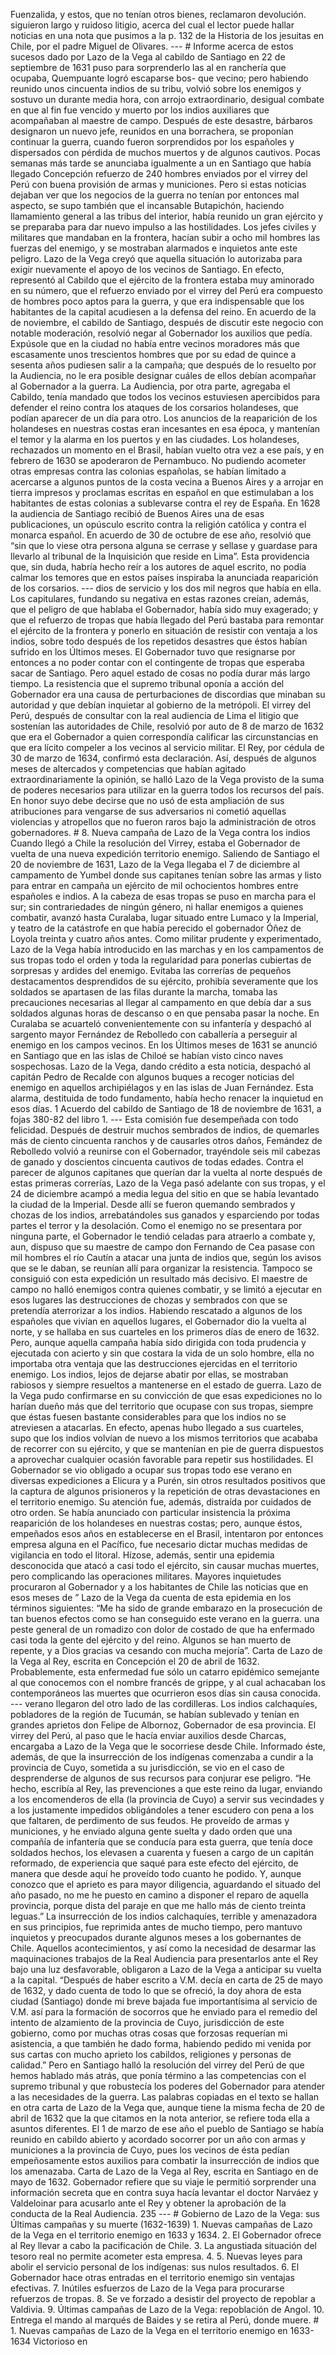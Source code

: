 Fuenzalida, y estos, que no tenían otros bienes, reclamaron devolución. siguieron largo y ruidoso litigio, acerca del cual el lector puede hallar noticias en una nota que pusimos a la p. 132 de la Historia de los jesuitas en Chile, por el padre Miguel de Olivares. --- # Informe acerca de estos sucesos dado por Lazo de la Vega al cabildo de Santiago en 22 de septiembre de 1631 puso para sorprenderlo las al en ranchería que ocupaba, Quempuante logró escaparse bos- que vecino; pero habiendo reunido unos cincuenta indios de su tribu, volvió sobre los enemigos y sostuvo un durante media hora, con arrojo extraordinario, desigual combate en que al fin fue vencido y muerto por los indios auxiliares que acompañaban al maestre de campo. Después de este desastre, bárbaros designaron un nuevo jefe, reunidos en una borrachera, se proponían continuar la guerra, cuando fueron sorprendidos por los españoles y dispersados con pérdida de muchos muertos y de algunos cautivos. Pocas semanas más tarde se anunciaba igualmente a un en Santiago que había llegado Concepción refuerzo de 240 hombres enviados por el virrey del Perú con buena provisión de armas y municiones. Pero si estas noticias dejaban ver que los negocios de la guerra no tenían por entonces mal aspecto, se supo también que el incansable Butapichón, haciendo llamamiento general a las tribus del interior, había reunido un gran ejército y se preparaba para dar nuevo impulso a las hostilidades. Los jefes civiles y militares que mandaban en la frontera, hacían subir a ocho mil hombres las fuerzas del enemigo, y se mostraban alarmados e inquietos ante este peligro. Lazo de la Vega creyó que aquella situación lo autorizaba para exigir nuevamente el apoyo de los vecinos de Santiago. En efecto, representó al Cabildo que el ejército de la frontera estaba muy aminorado en su número, que el refuerzo enviado por el virrey del Perú era compuesto de hombres poco aptos para la guerra, y que era indispensable que los habitantes de la capital acudiesen a la defensa del reino. En acuerdo de la de noviembre, el cabildo de Santiago, después de discutir este negocio con notable moderación, resolvió negar al Gobernador los auxilios que pedía. Expúsole que en la ciudad no había entre vecinos moradores más que escasamente unos trescientos hombres que por su edad de quince a sesenta años pudiesen salir a la campaña; que después de lo resuelto por la Audiencia, no le era posible designar cuáles de ellos debían acompañar al Gobernador a la guerra. La Audiencia, por otra parte, agregaba el Cabildo, tenía mandado que todos los vecinos estuviesen apercibidos para defender el reino contra los ataques de los corsarios holandeses, que podían aparecer de un día para otro. Los anuncios de la reaparición de los holandeses en nuestras costas eran incesantes en esa época, y mantenían el temor y la alarma en los puertos y en las ciudades. Los holandeses, rechazados un momento en el Brasil, habían vuelto otra vez a ese país, y en febrero de 1630 se apoderaron de Pernambuco. No pudiendo acometer otras empresas contra las colonias españolas, se habían limitado a acercarse a algunos puntos de la costa vecina a Buenos Aires y a arrojar en tierra impresos y proclamas escritas en español en que estimulaban a los habitantes de estas colonias a sublevarse contra el rey de España. En 1628 la audiencia de Santiago recibió de Buenos Aires una de esas publicaciones, un opúsculo escrito contra la religión católica y contra el monarca español. En acuerdo de 30 de octubre de ese año, resolvió que “sin que lo viese otra persona alguna se cerrase y sellase y guardase para llevarlo al tribunal de la Inquisición que reside en Lima”. Esta providencia que, sin duda, habría hecho reír a los autores de aquel escrito, no podía calmar los temores que en estos países inspiraba la anunciada reaparición de los corsarios. --- dios de servicio y los dos mil negros que había en ella. Los capitulares, fundando su negativa en estas razones creían, además, que el peligro de que hablaba el Gobernador, había sido muy exagerado; y que el refuerzo de tropas que había llegado del Perú bastaba para remontar el ejército de la frontera y ponerlo en situación de resistir con ventaja a los indios, sobre todo después de los repetidos desastres que éstos habían sufrido en los Últimos meses. El Gobernador tuvo que resignarse por entonces a no poder contar con el contingente de tropas que esperaba sacar de Santiago. Pero aquel estado de cosas no podía durar más largo tiempo. La resistencia que el supremo tribunal oponía a acción del Gobernador era una causa de perturbaciones de discordias que minaban su autoridad y que debían inquietar al gobierno de la metrópoli. El virrey del Perú, después de consultar con la real audiencia de Lima el litigio que sostenían las autoridades de Chile, resolvió por auto de 8 de marzo de 1632 que era el Gobernador a quien correspondía calificar las circunstancias en que era lícito compeler a los vecinos al servicio militar. El Rey, por cédula de 30 de marzo de 1634, confirmó esta declaración. Así, después de algunos meses de altercados y competencias que habían agitado extraordinariamente la opinión, se halló Lazo de la Vega provisto de la suma de poderes necesarios para utilizar en la guerra todos los recursos del país. En honor suyo debe decirse que no usó de esta ampliación de sus atribuciones para vengarse de sus adversarios ni cometió aquellas violencias y atropellos que no fueron raros bajo la administración de otros gobernadores. # 8. Nueva campaña de Lazo de la Vega contra los indios Cuando llegó a Chile la resolución del Virrey, estaba el Gobernador de vuelta de una nueva expedición territorio enemigo. Saliendo de Santiago el 20 de noviembre de 1631, Lazo de la Vega llegaba el 7 de diciembre al campamento de Yumbel donde sus capitanes tenían sobre las armas y listo para entrar en campaña un ejército de mil ochocientos hombres entre españoles e indios. A la cabeza de esas tropas se puso en marcha para el sur; sin contrariedades de ningún género, ni hallar enemigos a quienes combatir, avanzó hasta Curalaba, lugar situado entre Lumaco y la Imperial, y teatro de la catástrofe en que había perecido el gobernador Óñez de Loyola treinta y cuatro años antes. Como militar prudente y experimentado, Lazo de la Vega había introducido en las marchas y en los campamentos de sus tropas todo el orden y toda la regularidad para ponerlas cubiertas de sorpresas y ardides del enemigo. Evitaba las correrías de pequeños destacamentos desprendidos de su ejército, prohibía severamente que los soldados se apartasen de las filas durante la marcha, tomaba las precauciones necesarias al llegar al campamento en que debía dar a sus soldados algunas horas de descanso o en que pensaba pasar la noche. En Curalaba se acuarteló convenientemente con su infantería y despachó al sargento mayor Fernández de Rebolledo con caballería a perseguir al enemigo en los campos vecinos. En los Últimos meses de 1631 se anunció en Santiago que en las islas de Chiloé se habían visto cinco naves sospechosas. Lazo de la Vega, dando crédito a esta noticia, despachó al capitán Pedro de Recalde con algunos buques a recoger noticias del enemigo en aquellos archipiélagos y en las islas de Juan Fernández. Esta alarma, destituida de todo fundamento, había hecho renacer la inquietud en esos días. 1 Acuerdo del cabildo de Santiago de 18 de noviembre de 1631, a fojas 380-82 del libro 1. --- Esta comisión fue desempeñada con todo felicidad. Después de destruir muchos sembrados de indios, de quemarles más de ciento cincuenta ranchos y de causarles otros daños, Femández de Rebolledo volvió a reunirse con el Gobernador, trayéndole seis mil cabezas de ganado y doscientos cincuenta cautivos de todas edades. Contra el parecer de algunos capitanes que querían dar la vuelta al norte después de estas primeras correrías, Lazo de la Vega pasó adelante con sus tropas, y el 24 de diciembre acampó a media legua del sitio en que se había levantado la ciudad de la Imperial. Desde allí se fueron quemando sembrados y chozas de los indios, arrebatándoles sus ganados y esparciendo por todas partes el terror y la desolación. Como el enemigo no se presentara por ninguna parte, el Gobernador le tendió celadas para atraerlo a combate y, aun, dispuso que su maestre de campo don Fernando de Cea pasase con mil hombres el río Cautín a atacar una junta de indios que, según los avisos que se le daban, se reunían allí para organizar la resistencia. Tampoco se consiguió con esta expedición un resultado más decisivo. El maestre de campo no halló enemigos contra quienes combatir, y se limitó a ejecutar en esos lugares las destrucciones de chozas y sembrados con que se pretendía aterrorizar a los indios. Habiendo rescatado a algunos de los españoles que vivían en aquellos lugares, el Gobernador dio la vuelta al norte, y se hallaba en sus cuarteles en los primeros días de enero de 1632. Pero, aunque aquella campaña había sido dirigida con toda prudencia y ejecutada con acierto y sin que costara la vida de un solo hombre, ella no importaba otra ventaja que las destrucciones ejercidas en el territorio enemigo. Los indios, lejos de dejarse abatir por ellas, se mostraban rabiosos y siempre resueltos a mantenerse en el estado de guerra. Lazo de la Vega pudo confirmarse en su convicción de que esas expediciones no lo harían dueño más que del territorio que ocupase con sus tropas, siempre que éstas fuesen bastante considerables para que los indios no se atreviesen a atacarlas. En efecto, apenas hubo llegado a sus cuarteles, supo que los indios volvían de nuevo a los mismos territorios que acababa de recorrer con su ejército, y que se mantenían en pie de guerra dispuestos a aprovechar cualquier ocasión favorable para repetir sus hostilidades. El Gobernador se vio obligado a ocupar sus tropas todo ese verano en diversas expediciones a Elicura y a Purén, sin otros resultados positivos que la captura de algunos prisioneros y la repetición de otras devastaciones en el territorio enemigo. Su atención fue, además, distraída por cuidados de otro orden. Se había anunciado con particular insistencia la próxima reaparición de los holandeses en nuestras costas; pero, aunque éstos, empeñados esos años en establecerse en el Brasil, intentaron por entonces empresa alguna en el Pacífico, fue necesario dictar muchas medidas de vigilancia en todo el litoral. Hízose, además, sentir una epidemia desconocida que atacó a casi todo el ejército, sin causar muchas muertes, pero complicando las operaciones militares. Mayores inquietudes procuraron al Gobernador y a los habitantes de Chile las noticias que en esos meses de ” Lazo de la Vega da cuenta de esta epidemia en los términos siguientes: “Me ha sido de grande embarazo en la prosecución de tan buenos efectos como se han conseguido este verano en la guerra. una peste general de un romadizo con dolor de costado de que ha enfermado casi toda la gente del ejército y del reino. Algunos se han muerto de repente, y a Dios gracias va cesando con mucha mejoría”. Carta de Lazo de la Vega al Rey, escrita en Concepción el 20 de abril de 1632. Probablemente, esta enfermedad fue sólo un catarro epidémico semejante al que conocemos con el nombre francés de grippe, y al cual achacaban los contemporáneos las muertes que ocurrieron esos días sin causa conocida. --- verano llegaron del otro lado de las cordilleras. Los indios calchaquíes, pobladores de la región de Tucumán, se habían sublevado y tenían en grandes aprietos don Felipe de Albornoz, Gobernador de esa provincia. El virrey del Perú, al paso que le hacía enviar auxilios desde Charcas, encargaba a Lazo de la Vega que le socorriese desde Chile. Informado éste, además, de que la insurrección de los indígenas comenzaba a cundir a la provincia de Cuyo, sometida a su jurisdicción, se vio en el caso de desprenderse de algunos de sus recursos para conjurar ese peligro. “He hecho, escribía al Rey, las prevenciones a que este reino da lugar, enviando a los encomenderos de ella (la provincia de Cuyo) a servir sus vecindades y a los justamente impedidos obligándoles a tener escudero con pena a los que faltaren, de perdimento de sus feudos. He proveído de armas y municiones, y he enviado alguna gente suelta y dado orden que una compañía de infantería que se conducía para esta guerra, que tenía doce soldados hechos, los elevasen a cuarenta y fuesen a cargo de un capitán reformado, de experiencia que saqué para este efecto del ejército, de manera que desde aquí he proveído todo cuanto he podido. Y, aunque conozco que el aprieto es para mayor diligencia, aguardando el situado del año pasado, no me he puesto en camino a disponer el reparo de aquella provincia, porque dista del paraje en que me hallo más de ciento treinta leguas.” La insurrección de los indios calchaquíes, terrible y amenazadora en sus principios, fue reprimida antes de mucho tiempo, pero mantuvo inquietos y preocupados durante algunos meses a los gobernantes de Chile. Aquellos acontecimientos, y así como la necesidad de desarmar las maquinaciones trabajos de la Real Audiencia para presentarlos ante el Rey bajo una luz desfavorable, obligaron a Lazo de la Vega a anticipar su vuelta a la capital. “Después de haber escrito a V.M. decía en carta de 25 de mayo de 1632, y dado cuenta de todo lo que se ofreció, la doy ahora de esta ciudad (Santiago) donde mi breve bajada fue importantísima al servicio de V.M. así para la formación de socorros que he enviado para el remedio del intento de alzamiento de la provincia de Cuyo, jurisdicción de este gobierno, como por muchas otras cosas que forzosas requerían mi asistencia, a que también he dado forma, habiendo pedido mi venida por sus cartas con mucho aprieto los cabildos, religiones y personas de calidad.” Pero en Santiago halló la resolución del virrey del Perú de que hemos hablado más atrás, que ponía término a las competencias con el supremo tribunal y que robustecía los poderes del Gobernador para atender a las necesidades de la guerra. Las palabras copiadas en el texto se hallan en otra carta de Lazo de la Vega que, aunque tiene la misma fecha de 20 de abril de 1632 que la que citamos en la nota anterior, se refiere toda ella a asuntos diferentes. El 1 de marzo de ese año el pueblo de Santiago se había reunido en cabildo abierto y acordado socorrer por un año con armas y municiones a la provincia de Cuyo, pues los vecinos de ésta pedían empeñosamente estos auxilios para combatir la insurrección de indios que los amenazaba. Carta de Lazo de la Vega al Rey, escrita en Santiago en de mayo de 1632. Gobernador refiere que su viaje le permitió sorprender una información secreta que en contra suya hacía levantar el doctor Narváez y Valdeloinar para acusarlo ante el Rey y obtener la aprobación de la conducta de la Real Audiencia. 235 --- # Gobierno de Lazo de la Vega: sus Últimas campañas y su muerte (1632-1639) 1. Nuevas campañas de Lazo de la Vega en el territorio enemigo en 1633 y 1634. 2. El Gobernador ofrece al Rey llevar a cabo la pacificación de Chile. 3. La angustiada situación del tesoro real no permite acometer esta empresa. 4. 5. Nuevas leyes para abolir el servicio personal de los indígenas: sus nulos resultados. 6. El Gobernador hace otras entradas en el territorio enemigo sin ventajas efectivas. 7. Inútiles esfuerzos de Lazo de la Vega para procurarse refuerzos de tropas. 8. Se ve forzado a desistir del proyecto de repoblar a Valdivia. 9. Últimas campañas de Lazo de la Vega: repoblación de Angol. 10. Entrega el mando al marqués de Baides y se retira al Perú, donde muere. # 1. Nuevas campañas de Lazo de la Vega en el territorio enemigo en 1633-1634 Victorioso en